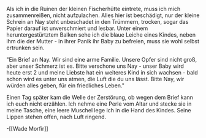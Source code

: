 Als ich in die Ruinen der kleinen Fischerhütte eintrete, muss ich mich zusammenreißen, nicht aufzulachen. Alles hier ist beschädigt, nur der kleine Schrein an Nay steht unbeschadet in den Trümmern, trocken, sogar das Papier darauf ist unverschmiert und lesbar.
Unter einem heruntergestürtztem Balken sehe ich die blaue Leiche eines Kindes, neben ihm die der Mutter - in ihrer Panik ihr Baby zu befreien, muss sie wohl selbst ertrunken sein.

"Ein Brief an Nay.
Wir sind eine arme Familie.
Unsere Opfer sind nicht groß, aber unser Schmerz ist es. Bitte verschone uns Nay - unser Baby wird heute erst 2 und meine Liebste hat ein weiteres Kind in sich wachsen - bald schon wird es unter uns atmen, die Luft die du uns lässt.
Bitte Nay, wir würden alles geben, für ein friedliches Leben."

Einen Tag später kam die Welle der Zerstörung, ob wegen dem Brief kann ich euch nicht erzählen.
Ich nehme eine Perle vom Altar und stecke sie in meine Tasche, eine leere Muschel lege ich in die Hand des Kindes. Seine Lippen stehen offen, nach Luft ringend.

-[[Wade Morfir]]